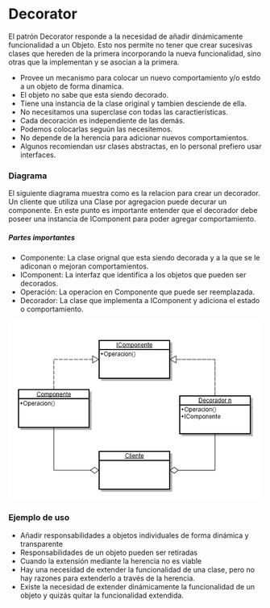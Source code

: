 # Decorator 
El patrón Decorator responde a la necesidad de añadir dinámicamente funcionalidad a un Objeto. Esto nos permite no tener que crear sucesivas clases que hereden de la primera incorporando la nueva funcionalidad, sino otras que la implementan y se asocian a la primera.

- Provee un mecanismo para colocar un nuevo comportamiento y/o estdo a un objeto de forma dinamica.
- El objeto no sabe que esta siendo decorado.
- Tiene una instancia de la clase original y tambien desciende de ella.
- No necesitamos una superclase con todas las caractierísticas.
- Cada decoración es independiente de las demás.
- Podemos colocarlas seguún las necesitemos.
- No depende de la herencia para adicionar nuevos comportamientos.
- Algunos recomiendan usr clases abstractas, en lo personal prefiero usar interfaces.

### Diagrama
El siguiente diagrama muestra como es la relacion para crear un decorador. Un cliente que utiliza una Clase por agregacion puede decurar un componente. En este punto es importante entender que el decorador debe poseer una instancia de IComponent para poder agregar comportamiento.

##### Partes importantes
- Componente: La clase orignal que esta siendo decorada y a la que se le adiconan o mejoran comportamientos.
- IComponent: La interfaz que identifica a los objetos que pueden ser decorados.
- Operación: La operacion en Componente que puede ser reemplazada.
- Decorador: La clase que implementa a IComponent y adiciona el estado o comportamiento.

![Decorator Diagram](https://github.com/fercala/Design-patterns/blob/master/Structural/Decorator/Decorator.png?raw=true)

### Ejemplo de uso
- Añadir responsabilidades a objetos individuales de forma dinámica y transparente
- Responsabilidades de un objeto pueden ser retiradas
- Cuando la extensión mediante la herencia no es viable
- Hay una necesidad de extender la funcionalidad de una clase, pero no hay razones para extenderlo a través de la herencia.
- Existe la necesidad de extender dinámicamente la funcionalidad de un objeto y quizás quitar la funcionalidad extendida.
